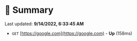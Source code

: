 # 📖 Summary
Last updated: **9/14/2022, 6:33:45 AM**

- `GET` [https://google.com](https://google.com) - **Up** (158ms)
